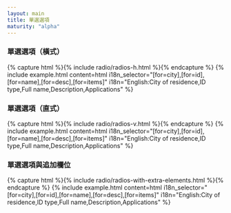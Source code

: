 ```yaml
---
layout: main
title: 單選選項
maturity: "alpha"
---
```


### 單選選項（橫式）

{% capture html %}{% include radio/radios-h.html %}{% endcapture %}
{% include example.html 
  content=html
  i18n_selector="[for=city],[for=id],[for=name],[for=desc],[for=items]" 
  i18n="English:City of residence,ID type,Full name,Description,Applications"
%}

### 單選選項（直式）

{% capture html %}{% include radio/radios-v.html %}{% endcapture %}
{% include example.html 
  content=html
  i18n_selector="[for=city],[for=id],[for=name],[for=desc],[for=items]" 
  i18n="English:City of residence,ID type,Full name,Description,Applications"
%}

### 單選選項與追加欄位

{% capture html %}{% include radio/radios-with-extra-elements.html %}{% endcapture %}
{% include example.html 
  content=html
  i18n_selector="[for=city],[for=id],[for=name],[for=desc],[for=items]" 
  i18n="English:City of residence,ID type,Full name,Description,Applications"
%}
